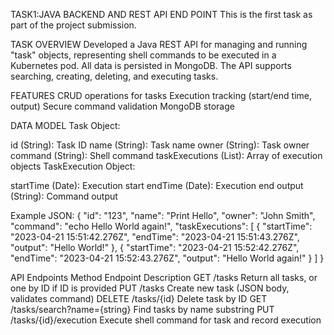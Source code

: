 TASK1:JAVA BACKEND AND REST API END POINT
This is the first task as part of the project submission.


TASK OVERVIEW
Developed a Java REST API for managing and running "task" objects, representing shell commands to be executed in a Kubernetes pod. All data is persisted in MongoDB. The API supports searching, creating, deleting, and executing tasks.

FEATURES
CRUD operations for tasks
Execution tracking (start/end time, output)
Secure command validation
MongoDB storage


DATA MODEL
Task Object:

id (String): Task ID
name (String): Task name
owner (String): Task owner
command (String): Shell command
taskExecutions (List): Array of execution objects
TaskExecution Object:

startTime (Date): Execution start
endTime (Date): Execution end
output (String): Command output

Example JSON: 
{
  "id": "123",
  "name": "Print Hello",
  "owner": "John Smith",
  "command": "echo Hello World again!",
  "taskExecutions": [
    {
      "startTime": "2023-04-21 15:51:42.276Z",
      "endTime": "2023-04-21 15:51:43.276Z",
      "output": "Hello World!"
    },
    {
      "startTime": "2023-04-21 15:52:42.276Z",
      "endTime": "2023-04-21 15:52:43.276Z",
      "output": "Hello World again!"
    }
  ]
}

API Endpoints
Method	Endpoint	Description
GET	/tasks	Return all tasks, or one by ID if ID is provided
PUT	/tasks	Create new task (JSON body, validates command)
DELETE	/tasks/{id}	Delete task by ID
GET	/tasks/search?name={string}	Find tasks by name substring
PUT	/tasks/{id}/execution	Execute shell command for task and record execution

